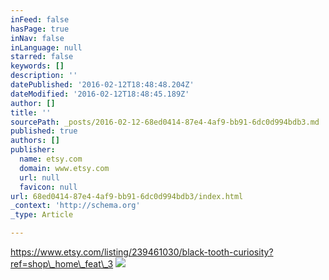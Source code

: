 ```yaml
---
inFeed: false
hasPage: true
inNav: false
inLanguage: null
starred: false
keywords: []
description: ''
datePublished: '2016-02-12T18:48:48.204Z'
dateModified: '2016-02-12T18:48:45.189Z'
author: []
title: ''
sourcePath: _posts/2016-02-12-68ed0414-87e4-4af9-bb91-6dc0d994bdb3.md
published: true
authors: []
publisher:
  name: etsy.com
  domain: www.etsy.com
  url: null
  favicon: null
url: 68ed0414-87e4-4af9-bb91-6dc0d994bdb3/index.html
_context: 'http://schema.org'
_type: Article

---
```

https://www.etsy.com/listing/239461030/black-tooth-curiosity?ref=shop\_home\_feat\_3
![](https://img1.etsystatic.com/065/1/10264507/il_570xN.797360713_7qpq.jpg)